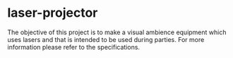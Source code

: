 # laser-projector
The objective of this project is to make a visual ambience equipment which uses lasers and that is intended to be used during parties.
For more information please refer to the specifications.
